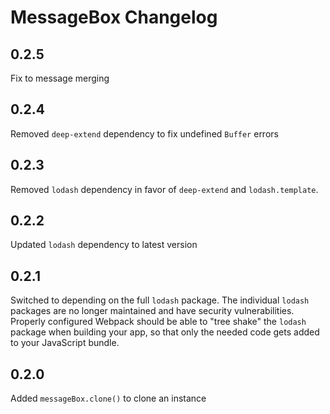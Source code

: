 # MessageBox Changelog

## 0.2.5

Fix to message merging

## 0.2.4

Removed `deep-extend` dependency to fix undefined `Buffer` errors

## 0.2.3

Removed `lodash` dependency in favor of `deep-extend` and `lodash.template`.

## 0.2.2

Updated `lodash` dependency to latest version

## 0.2.1

Switched to depending on the full `lodash` package. The individual `lodash` packages are no longer maintained and have security vulnerabilities. Properly configured Webpack should be able to "tree shake" the `lodash` package when building your app, so that only the needed code gets added to your JavaScript bundle.

## 0.2.0

Added `messageBox.clone()` to clone an instance
